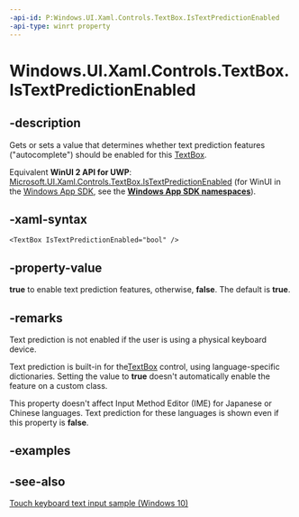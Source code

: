 ```yaml
---
-api-id: P:Windows.UI.Xaml.Controls.TextBox.IsTextPredictionEnabled
-api-type: winrt property
---
```


<!-- Property syntax
public bool IsTextPredictionEnabled { get;  set; }
-->

# Windows.UI.Xaml.Controls.TextBox.IsTextPredictionEnabled

## -description
Gets or sets a value that determines whether text prediction features ("autocomplete") should be enabled for this [TextBox](textbox.md). 
<!--TBW discuss how this interacts with client features rather than app features.-->

Equivalent **WinUI 2 API for UWP**: [Microsoft.UI.Xaml.Controls.TextBox.IsTextPredictionEnabled](/windows/winui/api/microsoft.ui.xaml.controls.textbox.istextpredictionenabled) (for WinUI in the [Windows App SDK](/windows/apps/windows-app-sdk/), see the **[Windows App SDK namespaces](/windows/windows-app-sdk/api/winrt/)**).

## -xaml-syntax
```xaml
<TextBox IsTextPredictionEnabled="bool" />
```


## -property-value
**true** to enable text prediction features, otherwise, **false**. The default is **true**.

## -remarks
Text prediction is not enabled if the user is using a physical keyboard device.

Text prediction is built-in for the[TextBox](textbox.md) control, using language-specific dictionaries. Setting the value to **true** doesn't automatically enable the feature on a custom class.

This property doesn't affect Input Method Editor (IME) for Japanese or Chinese languages. Text prediction for these languages is shown even if this property is **false**.

## -examples

## -see-also
[Touch keyboard text input sample (Windows 10)](https://github.com/Microsoft/Windows-universal-samples/tree/master/Samples/TouchKeyboardTextInput)
